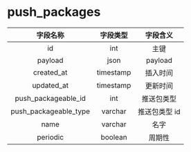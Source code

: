 # push_packages

| 字段名称 | 字段类型 | 字段含义 |
| :-----: | :-----: | :-----: 
| id | int | 主键 |
| payload | json | payload |
| created_at | timestamp | 插入时间 |
| updated_at | timestamp | 更新时间 |
| push_packageable_id | int | 推送包类型 |
| push_packageable_type | varchar | 推送包类型 id |
| name | varchar | 名字  |
| periodic | boolean | 周期性 |

